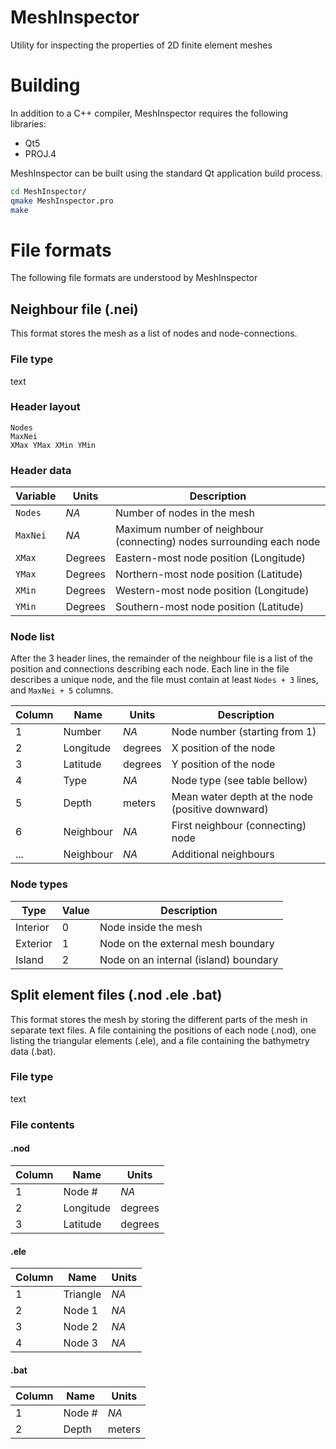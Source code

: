 # MeshInspector
Utility for inspecting the properties of 2D finite element meshes

# Building
In addition to a C++ compiler, MeshInspector requires the following libraries:
* Qt5
* PROJ.4

MeshInspector can be built using the standard Qt application build process.
```bash
cd MeshInspector/
qmake MeshInspector.pro
make
```

# File formats
The following file formats are understood by MeshInspector

## Neighbour file (.nei)
This format stores the mesh as a list of nodes and node-connections.
### File type
text
### Header layout
```
Nodes
MaxNei
XMax YMax XMin YMin
```
### Header data
 Variable | Units   | Description
 -------- | ------- | -----------
 `Nodes`  | *NA*    | Number of nodes in the mesh
 `MaxNei` | *NA*    | Maximum number of neighbour (connecting) nodes surrounding each node
 `XMax`   | Degrees | Eastern-most node position (Longitude)
 `YMax`   | Degrees | Northern-most node position (Latitude)
 `XMin`   | Degrees | Western-most node position (Longitude)
 `YMin`   | Degrees | Southern-most node position (Latitude)

### Node list
After the 3 header lines, the remainder of the neighbour file is a list of the position and connections describing each node. Each line in the file describes a unique node, and the file must contain at least `Nodes + 3` lines, and `MaxNei + 5` columns.

 Column | Name      | Units   | Description
 ------ | --------- | ------- | -----------
 1      | Number    | *NA*    | Node number (starting from 1)
 2      | Longitude | degrees | X position of the node
 3      | Latitude  | degrees | Y position of the node
 4      | Type      | *NA*    | Node type (see table bellow)
 5      | Depth     | meters  | Mean water depth at the node (positive downward)
 6      | Neighbour | *NA*    | First neighbour (connecting) node
 ...    | Neighbour | *NA*    | Additional neighbours
### Node types
 Type     | Value | Description
 -------- | ----- | -----------
 Interior | 0     | Node inside the mesh
 Exterior | 1     | Node on the external mesh boundary
 Island   | 2     | Node on an internal (island) boundary

## Split element files (.nod .ele .bat)
This format stores the mesh by storing the different parts of the mesh in separate text files. A file containing the positions of each node (.nod), one listing the triangular elements (.ele), and a file containing the bathymetry data (.bat).
### File type
text
### File contents
#### .nod
 Column | Name      | Units
 ------ | --------- | -----
 1      | Node #    | *NA*
 2      | Longitude | degrees
 3      | Latitude  | degrees
#### .ele
 Column | Name     | Units
 ------ | -------- | -----
 1      | Triangle | *NA*
 2      | Node 1   | *NA*
 3      | Node 2   | *NA*
 4      | Node 3   | *NA*
#### .bat
 Column | Name   | Units
 ------ | ------ | -----
 1      | Node # | *NA*
 2      | Depth  | meters

